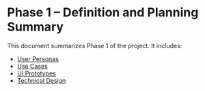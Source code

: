 # Phase 1 – Definition and Planning Summary

This document summarizes Phase 1 of the project. It includes:

- [User Personas](./user-personas.md)
- [Use Cases](./use-cases.md)
- [UI Prototypes](./ui-prototypes/)
- [Technical Design](./tech-design.md)
